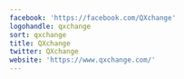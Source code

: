 ```yaml
---
facebook: 'https://facebook.com/QXchange'
logohandle: qxchange
sort: qxchange
title: QXchange
twitter: QXchange
website: 'https://www.qxchange.com/'
---
```

